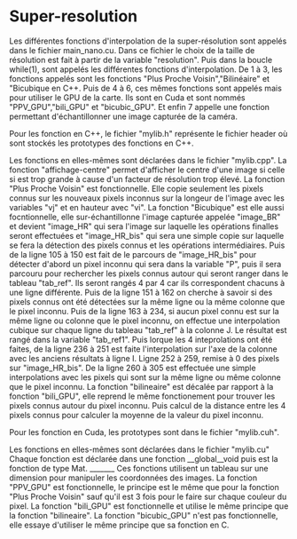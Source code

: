 # Super-resolution

Les différentes fonctions d'interpolation de la super-résolution sont appelés dans le fichier main_nano.cu.
Dans ce fichier le choix de la taille de résolution est fait à partir de la variable "resolution".
Puis dans la boucle while(1), sont appelés les différentes fonctions d'interpolation.
De 1 à 3, les fonctions appelés sont les fonctions "Plus Proche Voisin","Bilinéaire" et "Bicubique en C++.
Puis de 4 à 6, ces mêmes fonctions sont appelés mais pour utiliser le GPU de la carte. Ils sont en Cuda et sont nommés "PPV_GPU","bili_GPU" et "bicubic_GPU".
Et enfin 7 appelle une fonction permettant d'échantillonner une image capturée de la caméra.

Pour les fonction en C++, le fichier "mylib.h" représente le fichier header où sont stockés les prototypes des fonctions en C++.

Les fonctions en elles-mêmes sont déclarées dans le fichier "mylib.cpp".
La fonction "affichage-centre" permet d'afficher le centre d'une image si celle si est trop grande à cause d'un facteur de résolution trop élevé.
La fonction "Plus Proche Voisin" est fonctionnelle. Elle copie seulement les pixels connus sur les nouveaux pixels inconnus sur la longeur de l'image avec les variables "vj" et en hauteur avec "vi".
La fonction "Bicubique" est elle aussi focntionnelle, elle sur-échantillonne l'image capturée appelée "image_BR" et devient "image_HR" qui sera l'image sur laquelle les opérations finalles seront effectuées et "image_HR_bis" qui sera une simple copie sur laquelle se fera la détection des pixels connus et les opérations intermédiaires.
Puis de la ligne 105 à 150 est fait de le parcours de "image_HR_bis" pour détecter d'abord un pixel inconnu qui sera dans la variable "P", puis il sera parcouru pour rechercher les pixels connus autour qui seront ranger dans le tableau "tab_ref". Ils seront rangés 4 par 4 car ils correspondent chacuns à une ligne différente.
Puis de la ligne 151 à 162 on cherche à savoir si des pixels connus ont été détectées sur la même ligne ou la même colonne que le pixel inconnu.
Puis de la ligne 163 à 234, si aucun pixel connu est sur la même ligne ou colonne que le pixel inconnu, on effectue une interpolation cubique sur chaque ligne du tableau "tab_ref" à la colonne J. Le résultat est rangé dans la variable "tab_ref1". 
Puis lorque les 4 inteprolations ont été faites, de la ligne 236 à 251 est faite l'interpolation sur l'axe de la colonne avec les anciens résultats à ligne I.
Ligne 252 à 259, remise à 0 des pixels sur "image_HR_bis".
De la ligne 260 à 305 est effectuée une simple interpolations avec les pixels qui sont sur la même ligne ou même colonne que le pixel inconnu.
La fonction "bilineaire" est décalée par rapport à la fonction "bili_GPU", elle reprend le même fonctionement pour trouver les pixels connus autour du pixel inconnu.
Puis calcul de la distance entre les 4 pixels connus pour calculer la moyenne de la valeur du pixel inconnu.

Pour les fonction en Cuda, les prototypes sont dans le fichier "mylib.cuh".

Les fonctions en elles-mêmes sont déclarées dans le fichier "mylib.cu"
Chaque fonction est déclarée dans une fonction __global__void puis est la fonction de type Mat.                                        _______ 
Ces fonctions utilisent un tableau sur une dimension pour manipuler les coordonnées des images.
La fonction "PPV_GPU" est fonctionnelle, le principe est le même que pour la fonction "Plus Proche Voisin" sauf qu'il est 3 fois pour le faire sur chaque couleur du pixel.
La fonction "bili_GPU" est fonctionnelle et utilise le même principe que la fonction "bilineaire".
La fonction "bicubic_GPU" n'est pas fonctionnelle, elle essaye d'utiliser le même principe que sa fonction en C.


